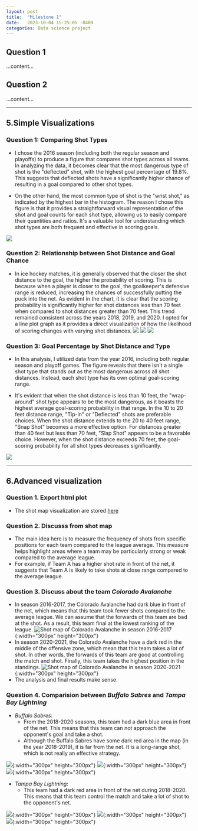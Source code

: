 ```yaml
---
layout: post
title:  "Milestone 1"
date:   2023-10-04 15:25:05 -0400
categories: Data science project
---
```


## Question 1

...content...

## Question 2

...content...

---
## 5.Simple Visualizations

### Question 1: Comparing Shot Types 

- I chose the 2016 season (including both the regular season and playoffs) to produce a figure that compares shot types across all teams. In analyzing the data, it becomes clear that the most dangerous type of shot is the "deflected" shot, with the highest goal percentage of 19.8%. This suggests that deflected shots have a significantly higher chance of resulting in a goal compared to other shot types.

- On the other hand, the most common type of shot is the "wrist shot," as indicated by the highest bar in the histogram. The reason I chose this figure is that it provides a straightforward visual representation of the shot and goal counts for each shot type, allowing us to easily compare their quantities and ratios. It's a valuable tool for understanding which shot types are both frequent and effective in scoring goals.

![](/Image/Simple_Visualizations/Q5-1_shot_type_histogram.png)


### Question 2: Relationship between Shot Distance and Goal Chance 

- In ice hockey matches, it is generally observed that the closer the shot distance to the goal, the higher the probability of scoring. This is because when a player is closer to the goal, the goalkeeper's defensive range is reduced, increasing the chances of successfully putting the puck into the net. As evident in the chart, it is clear that the scoring probability is significantly higher for shot distances less than 70 feet when compared to shot distances greater than 70 feet. This trend remained consistent across the years 2018, 2019, and 2020. I opted for a line plot graph as it provides a direct visualization of how the likelihood of scoring changes with varying shot distances.
![](/Image/Simple_Visualizations/Q5-2_shot_distance_vs_goal_chance_2018.png)
![](/Image/Simple_Visualizations/Q5-2_shot_distance_vs_goal_chance_2019.png)
![](/Image/Simple_Visualizations/Q5-2_shot_distance_vs_goal_chance_2020.png)

### Question 3: Goal Percentage by Shot Distance and Type

- In this analysis, I utilized data from the year 2016, including both regular season and playoff games. The figure reveals that there isn't a single shot type that stands out as the most dangerous across all shot distances. Instead, each shot type has its own optimal goal-scoring range.

- It's evident that when the shot distance is less than 10 feet, the "wrap-around" shot type appears to be the most dangerous, as it boasts the highest average goal-scoring probability in that range. In the 10 to 20 feet distance range, "Tip-in" or "Deflected" shots are preferable choices. When the shot distance extends to the 20 to 40 feet range, "Snap Shot" becomes a more effective option. For distances greater than 40 feet but less than 70 feet, "Slap Shot" appears to be a favorable choice. However, when the shot distance exceeds 70 feet, the goal-scoring probability for all shot types decreases significantly.

![](/Image/Simple_Visualizations/Q5-3_distance_and_type_vs_goal_for_2016-2017.png)

---
## 6.Advanced visualization

### Question 1. Export html plot 
- The shot map visualization are stored [here](/Image/Advanced_visualization/shot_map_visualization.html)

### Question 2. Discusss from shot map
- The main idea here is to measure the frequency of shots from specific positions for each team compared to the league average. This measure helps highlight areas where a team may be particularly strong or weak compared to the average league.
- For example, if Team A has a higher shot rate in front of the net, it suggests that Team A is likely to take shots at close range compared to the average league.

### Question 3. Discuss about the team *Colorado Avalanche*
- In season 2016-2017, the Colorado Avalanche had dark blue in front of the net, which means that this team took fewer shots compared to the average league. We can assume that the forwards of this team are bad at the shot. As a result, this team final at the lowest ranking of the league.
![](/Image/Advanced_visualization/2016/Colorado%20Avalanche.jpg "Shot map of Colorado Avalanche in season 2016-2017"){:width="300px" height="300px"} 
- In season 2020-2021, the Colorado Avalanche have a dark red in the middle of the offensive zone, which mean that this team takes a lot of shot. In other words, the forwards of this team are good at controlling the match and shot. Finally, this team takes the highest position in the standings.
![](/Image/Advanced_visualization/2020/Colorado%20Avalanche.jpg "Shot map of Colorado Avalanche in season 2020-2021"){:width="300px" height="300px"} 
- The analysis and final results make sense.

### Question 4. Comparision between *Buffalo Sabres* and *Tampa Bay Lightning*
- *Buffalo Sabres*:
    + From the 2018-2020 seasons, this team had a dark blue area in front of the net. This means that this team can not approach the opponent's goal and take a shot. 
    + Although the Buffalo Sabres have some dark red area in the map (in the year 2018-2019), it is far from the net. It is a long-range shot, which is not really an effective strategy.

![](/Image/Advanced_visualization/2018/Buffalo%20Sabres.jpg){:width="300px" height="300px"} 
![](/Image/Advanced_visualization/2019/Buffalo%20Sabres.jpg){:width="300px" height="300px"} 
![](/Image/Advanced_visualization/2020/Buffalo%20Sabres.jpg){:width="300px" height="300px"} 

- *Tampa Bay Lightning*:
    + This team had a dark red area in front of the net during 2018-2020. This means that this team control the match and take a lot of shot to the opponent's net.

![](/Image/Advanced_visualization/2018/Tampa%20Bay%20Lightning.jpg){:width="300px" height="300px"} 
![](/Image/Advanced_visualization/2019/Tampa%20Bay%20Lightning.jpg){:width="300px" height="300px"} 
![](/Image/Advanced_visualization/2020/Tampa%20Bay%20Lightning.jpg){:width="300px" height="300px"} 
